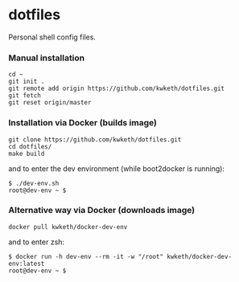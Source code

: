 # dotfiles

Personal shell config files.

### Manual installation

```
cd ~    
git init .
git remote add origin https://github.com/kwketh/dotfiles.git
git fetch
git reset origin/master
```

### Installation via Docker (builds image)

```
git clone https://github.com/kwketh/dotfiles.git
cd dotfiles/
make build
```

and to enter the dev environment (while boot2docker is running):
```
$ ./dev-env.sh
root@dev-env ~ $
```

### Alternative way via Docker (downloads image)

```
docker pull kwketh/docker-dev-env
```

and to enter zsh:
```
$ docker run -h dev-env --rm -it -w "/root" kwketh/docker-dev-env:latest
root@dev-env ~ $ 
```

